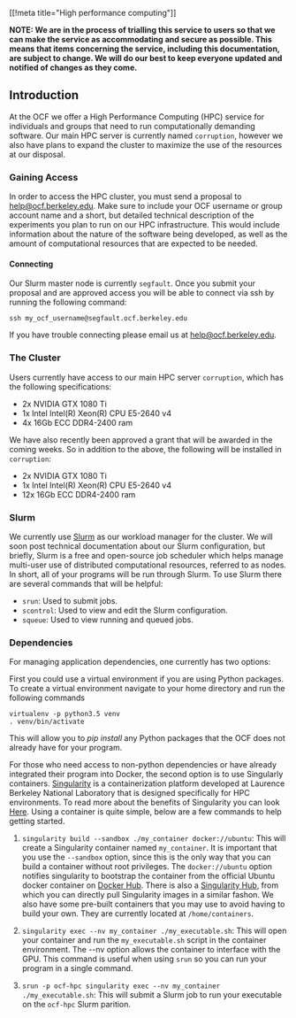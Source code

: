 [[!meta title="High performance computing"]]

**NOTE: We are in the process of trialling this service to users so that we can make the service as accommodating and secure as possible. This means that items concerning the service, including this documentation, are subject to change. We will do our best to keep everyone updated and notified of changes as they come.**

## Introduction

At the OCF we offer a High Performance Computing (HPC) service for individuals and groups that need to run computationally demanding software. Our main HPC server is currently named `corruption`, however we also have plans to expand the cluster to maximize the use of the resources at our disposal.

### Gaining Access

In order to access the HPC cluster, you must send a proposal to [help@ocf.berkeley.edu](mailto:help@ocf.berkeley.edu). Make sure to include your OCF username or group account name and a short, but detailed technical description of the experiments you plan to run on our HPC infrastructure. This would include information about the nature of the software being developed, as well as the amount of computational resources that are expected to be needed.

#### Connecting

Our Slurm master node is currently `segfault`. Once you submit your proposal and are approved access you will be able to connect via ssh by running the following command:

    ssh my_ocf_username@segfault.ocf.berkeley.edu

If you have trouble connecting please email us at [help@ocf.berkeley.edu](mailto:help@ocf.berkeley.edu).

### The Cluster

Users currently have access to our main HPC server `corruption`, which has the following specifications:

* 2x NVIDIA GTX 1080 Ti
* 1x Intel Intel(R) Xeon(R) CPU E5-2640 v4
* 4x 16Gb ECC DDR4-2400 ram

We have also recently been approved a grant that will be awarded in the coming weeks. So in addition to the above, the following will be installed in `corruption`:

* 2x NVIDIA GTX 1080 Ti
* 1x Intel Intel(R) Xeon(R) CPU E5-2640 v4
* 12x 16Gb ECC DDR4-2400 ram

### Slurm

We currently use [Slurm][slurm] as our workload manager for the cluster. We will soon post technical documentation about our Slurm configuration, but briefly, Slurm is a free and open-source job scheduler which helps manage multi-user use of distributed computational resources, referred to as nodes. In short, all of your programs will be run through Slurm. To use Slurm there are several commands that will be helpful:

* `srun`: Used to submit jobs.
* `scontrol`: Used to view and edit the Slurm configuration.
* `squeue`: Used to view running and queued jobs.

### Dependencies
For managing application dependencies, one currently has two options:

First you could use a virtual environment if you are using Python packages. To create a virtual environment navigate to your home directory and run the following commands

    virtualenv -p python3.5 venv
    . venv/bin/activate

This will allow you to *pip install* any Python packages that the OCF does not already have for your program.

For those who need access to non-python dependencies or have already integrated their program into Docker, the second option is to use Singularly containers. [Singularity][singularity] is a containerization platform developed at Laurence Berkeley National Laboratory that is designed specifically for HPC environments. To read more about the benefits of Singularity you can look [Here][singularity_article]. Using a container is quite simple, below are a few commands to help getting started.

1. `singularity build --sandbox ./my_container docker://ubuntu`: This will create a Singularity container named `my_container`. It is important that you use the `--sandbox` option, since this is the only way that you can build a container without root privileges. The `docker://ubuntu` option notifies singularity to bootstrap the container from the official Ubuntu docker container on [Docker Hub][docker_hub]. There is also a [Singularity Hub][singularity_hub], from which you can directly pull Singularity images in a similar fashon. We also have some pre-built containers that you may use to avoid having to build your own. They are currently located at `/home/containers`.

2. `singularity exec --nv my_container ./my_executable.sh`: This will open your container and run the `my_executable.sh` script in the container environment. The --nv option allows the container to interface with the GPU. This command is useful when using `srun` so you can run your program in a single command.

3. `srun -p ocf-hpc singularity exec --nv my_container ./my_executable.sh`: This will submit a Slurm job to run your executable on the `ocf-hpc` Slurm parition.

[docker_hub]: https://hub.docker.com/
[singularity_hub]: https://singularity-hub.org/
[singularity_article]: http://www.admin-magazine.com/HPC/Articles/Singularity-A-Container-for-HPC
[slurm]: https://slurm.schedmd.com/
[singularity]: https://singularity.lbl.gov/
